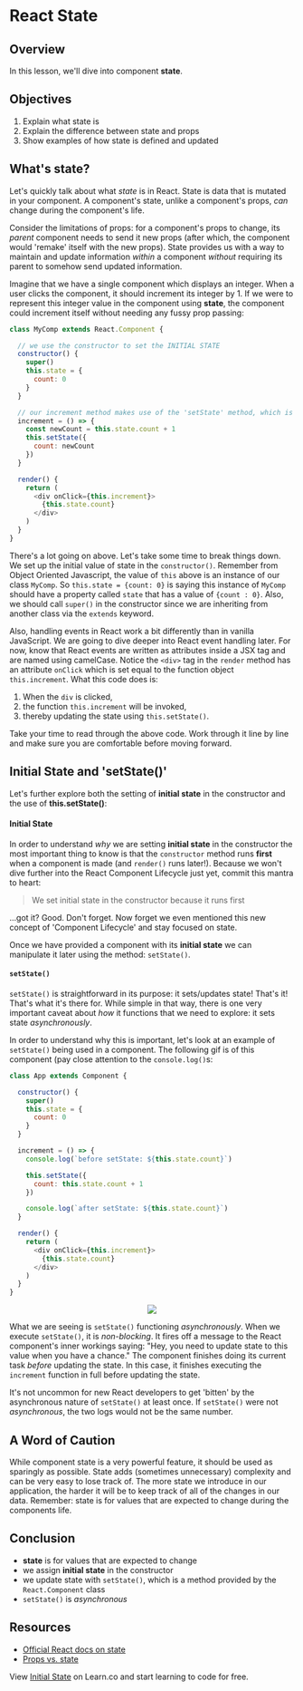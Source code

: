 # React State

## Overview

In this lesson, we'll dive into component **state**.


## Objectives

1. Explain what state is
2. Explain the difference between state and props
3. Show examples of how state is defined and updated


## What's state?

Let's quickly talk about what _state_ is in React. State is data that is mutated
in your component. A component's state, unlike a component's props, _can_ change
during the component's life.

Consider the limitations of props: for a component's props to change, its
_parent_ component needs to send it new props (after which, the component would
'remake' itself with the new props). State provides us with a way to maintain and update information *within* a component _without_ requiring its parent to somehow
send updated information.

Imagine that we have a single component which displays an integer. When a user
clicks the component, it should increment its integer by 1. If we were to
represent this integer value in the component using **state**, the component
could increment itself without needing any fussy prop passing:

```js
class MyComp extends React.Component {

  // we use the constructor to set the INITIAL STATE
  constructor() {
    super()
    this.state = {
      count: 0
    }
  }

  // our increment method makes use of the 'setState' method, which is what we use to alter state
  increment = () => {
    const newCount = this.state.count + 1
    this.setState({
      count: newCount
    })
  }

  render() {
    return (
      <div onClick={this.increment}>
        {this.state.count}
      </div>
    )
  }
}
```

There's a lot going on above. Let's take some time to break things down. We set
up the initial value of state in the `constructor()`. Remember from Object Oriented
Javascript, the value of `this` above is an instance of our class `MyComp`. So
`this.state = {count: 0}` is saying this instance of `MyComp` should have a
property called `state` that has a value of `{count : 0}`. Also, we should call
`super()` in the constructor since we are inheriting from another class via the
`extends` keyword.

Also, handling events in React work a bit differently than in vanilla JavaScript.
We are going to dive deeper into React event handling later. For now, know that
React events are written as attributes inside a JSX tag and are named using
camelCase. Notice the `<div>` tag in the `render` method has an attribute
`onClick` which is set equal to the function object `this.increment`. What this code
does is:

1. When the `div` is clicked,
2. the function `this.increment` will be invoked,
3. thereby updating the state using `this.setState()`.

Take your time to read through the above code. Work through it line by line and
make sure you are comfortable before moving forward.


## Initial State and 'setState()'

Let's further explore both the setting of **initial state** in the constructor and the use of
**this.setState()**:

#### Initial State

In order to understand _why_ we are setting **initial state** in the constructor
the most important thing to know is that the `constructor` method runs **first**
when a component is made (and `render()` runs later!). Because we won't dive
further into the React Component Lifecycle just yet, commit this mantra to
heart:

> We set initial state in the constructor because it runs first

...got it? Good. Don't forget. Now forget we even mentioned this new concept of
'Component Lifecycle' and stay focused on state.

Once we have provided a component with its **initial state** we can manipulate
it later using the method: `setState()`.

#### `setState()`

`setState()` is straightforward in its purpose: it sets/updates state! That's
it! That's what it's there for. While simple in that way, there is one very
important caveat about _how_ it functions that we need to explore: it sets state
_asynchronously_.

In order to understand why this is important, let's look at an example of
`setState()` being used in a component. The following gif is of this component
(pay close attention to the `console.log()`s:

```js
class App extends Component {

  constructor() {
    super()
    this.state = {
      count: 0
    }
  }

  increment = () => {
    console.log(`before setState: ${this.state.count}`)

    this.setState({
      count: this.state.count + 1
    })

    console.log(`after setState: ${this.state.count}`)
  }

  render() {
    return (
      <div onClick={this.increment}>
        {this.state.count}
      </div>
    )
  }
}
```

<p align="center">
  <img src="https://curriculum-content.s3.amazonaws.com/react/asynchronous-state-setting-example.gif"/>
</p>

What we are seeing is `setState()` functioning _asynchronously_. When we execute
`setState()`, it is _non-blocking_. It fires off a message to the React
component's inner workings saying: "Hey, you need to update state to this value
when you have a chance." The component finishes doing its current task _before_
updating the state. In this case, it finishes executing the `increment` function
in full before updating the state.

It's not uncommon for new React developers to get 'bitten' by the asynchronous
nature of `setState()` at least once. If `setState()` were not _asynchronous_,
the two logs would not be the same number.


## A Word of Caution

While component state is a very powerful feature, it should be used as sparingly
as possible. State adds (sometimes unnecessary) complexity and can be very easy
to lose track of. The more state we introduce in our application, the harder it
will be to keep track of all of the changes in our data. Remember: state is for
values that are expected to change during the components life.


## Conclusion

- **state** is for values that are expected to change
- we assign **initial state** in the constructor
- we update state with `setState()`, which is a method provided by the `React.Component` class
- `setState()` is _asynchronous_

## Resources
- [Official React docs on state](https://facebook.github.io/react/docs/interactivity-and-dynamic-uis.html#components-are-just-state-machines)
- [Props vs. state](https://github.com/uberVU/react-guide/blob/master/props-vs-state.md)

<p class='util--hide'>View <a href='https://learn.co/lessons/react-initial-state'>Initial State</a> on Learn.co and start learning to code for free.</p>
